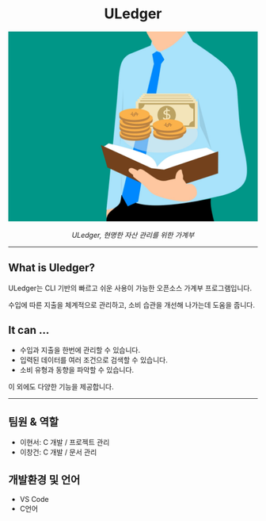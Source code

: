 # **<center>ULedger</center>**

![MainTitle](./img/MainTitle.jpg)

*<center>ULedger, 현명한 자산 관리를 위한 가계부</center>*

---

## **What is Uledger?**

ULedger는 CLI 기반의 빠르고 쉬운 사용이 가능한 오픈소스 가계부 프로그램입니다.

수입에 따른 지출을 체계적으로 관리하고, 소비 습관을 개선해 나가는데 도움을 줍니다.

## **It can ...**

- 수입과 지출을 한번에 관리할 수 있습니다.
- 입력된 데이터를 여러 조건으로 검색할 수 있습니다.
- 소비 유형과 동향을 파악할 수 있습니다.

이 외에도 다양한 기능을 제공합니다.

---

## **팀원 & 역할**
- 이현서: C 개발 / 프로젝트 관리
- 이창건: C 개발 / 문서 관리

## **개발환경 및 언어**
- VS Code
- C언어